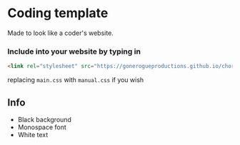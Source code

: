 # Coding template
Made to look like a coder's website.
### Include into your website by typing in
```html
<link rel="stylesheet" src="https://gonerogueproductions.github.io/chordcss/templates/coding/main.css">
```
replacing `main.css` with `manual.css` if you wish
## Info
- Black background
- Monospace font
- White text